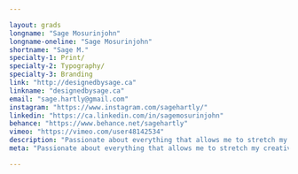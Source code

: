 ```yaml
---

layout: grads
longname: "Sage Mosurinjohn"
longname-oneline: "Sage Mosurinjohn"
shortname: "Sage M."
specialty-1: Print/
specialty-2: Typography/
specialty-3: Branding
link: "http://designedbysage.ca"
linkname: "designedbysage.ca"
email: "sage.hartly@gmail.com"
instagram: "https://www.instagram.com/sagehartly/"
linkedin: "https://ca.linkedin.com/in/sagemosurinjohn"
behance: "https://www.behance.net/sagehartly"
vimeo: "https://vimeo.com/user48142534"
description: "Passionate about everything that allows me to stretch my creative skills. My design process is fueled by coffee and pictures of cute dogs."
meta: "Passionate about everything that allows me to stretch my creative skills. My design process is fueled by coffee and pictures of cute dogs."

---
```

